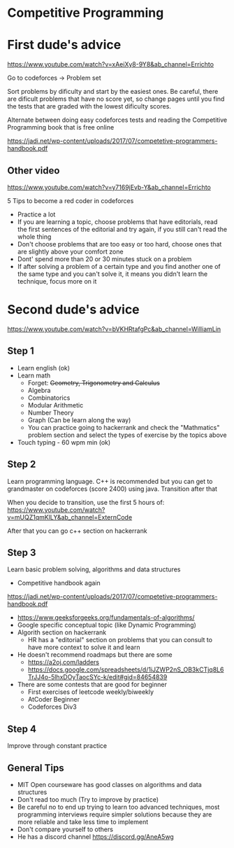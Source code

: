 # Competitive Programming

# First dude's advice

https://www.youtube.com/watch?v=xAeiXy8-9Y8&ab_channel=Errichto

Go to codeforces -> Problem set

Sort problems by dificulty and start by the easiest ones. Be careful, there are dificult problems that have no score yet, so change pages until you find the tests that are graded with the lowest dificulty scores.

Alternate between doing easy codeforces tests and reading the Competitive Programming book that is free online

https://jadi.net/wp-content/uploads/2017/07/competetive-programmers-handbook.pdf


## Other video

https://www.youtube.com/watch?v=y7169jEvb-Y&ab_channel=Errichto

5 Tips to become a red coder in codeforces
- Practice a lot
- If you are learning a topic, choose problems that have editorials, read the first sentences of the editorial and try again, if you still can't read the whole thing
- Don't choose problems that are too easy or too hard, choose ones that are slightly above your comfort zone
- Dont' spend more than 20 or 30 minutes stuck on a problem
- If after solving a problem of a certain type and you find another one of the same type and you can't solve it, it means you didn't learn the technique, focus more on it

# Second dude's advice

https://www.youtube.com/watch?v=bVKHRtafgPc&ab_channel=WilliamLin

## Step 1

- Learn english (ok)
- Learn math
    - Forget: ~~Geometry, Trigonometry and Calculus~~
    - Algebra
    - Combinatorics
    - Modular Arithmetic
    - Number Theory
    - Graph (Can be learn along the way)
    - You can practice going to hackerrank and check the "Mathmatics" problem section and select the types of exercise by the topics above
- Touch typing - 60 wpm min (ok)

## Step 2

Learn programming language. C++ is recommended but you can get to grandmaster on codeforces (score 2400) using java. Transition after that

When you decide to transition, use the first 5 hours of:
https://www.youtube.com/watch?v=mUQZ1qmKlLY&ab_channel=ExternCode

After that you can go c++ section on hackerrank

## Step 3

Learn basic problem solving, algorithms and data structures
- Competitive handbook again

https://jadi.net/wp-content/uploads/2017/07/competetive-programmers-handbook.pdf

- https://www.geeksforgeeks.org/fundamentals-of-algorithms/
- Google specific conceptual topic (like Dynamic Programming)
- Algorith section on hackerrank
    - HR has a "editorial" section on problems that you can consult to have more context to solve it and learn
- He doesn't recommend roadmaps but there are some
    - https://a2oj.com/ladders
    - https://docs.google.com/spreadsheets/d/1iJZWP2nS_OB3kCTjq8L6TrJJ4o-5lhxDOyTaocSYc-k/edit#gid=84654839
- There are some contests that are good for beginner
    - First exercises of leetcode weekly/biweekly
    - AtCoder Beginner
    - Codeforces Div3

## Step 4

Improve through constant practice

## General Tips
- MIT Open courseware has good classes on algorithms and data structures
- Don't read too much (Try to improve by practice)
- Be careful no to end up trying to learn too advanced techniques, most programming interviews require simpler solutions because they are more reliable and take less time to implement
- Don't compare yourself to others
- He has a discord channel https://discord.gg/AneA5wg

